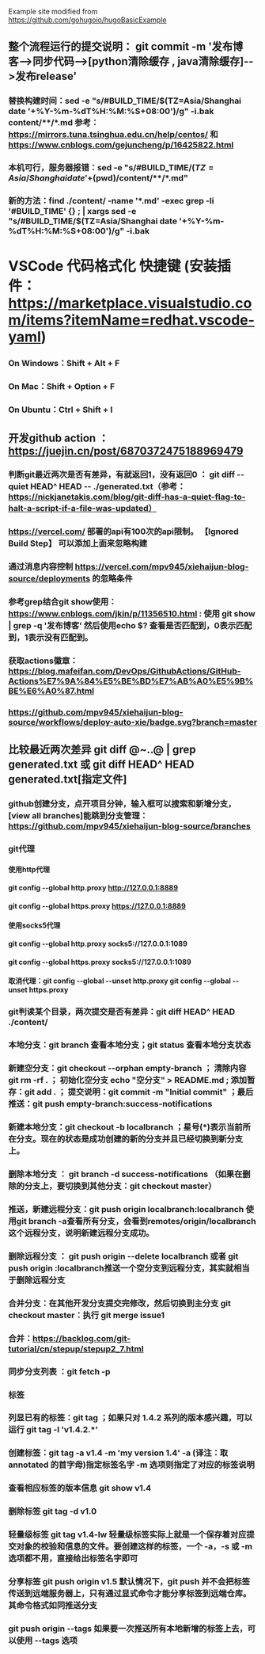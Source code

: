 Example site modified from https://github.com/gohugoio/hugoBasicExample
## 整个流程运行的提交说明： git commit -m '发布博客-->同步代码-->[python清除缓存 , java清除缓存]-->发布release'

### 替换构建时间：sed -e "s/#BUILD_TIME/$(TZ=Asia/Shanghai date '+%Y-%m-%dT%H:%M:%S+08:00')/g" -i.bak  content/**/*.md  参考：https://mirrors.tuna.tsinghua.edu.cn/help/centos/ 和 https://www.cnblogs.com/gejuncheng/p/16425822.html
### 本机可行，服务器报错：sed -e "s/#BUILD_TIME/$(TZ=Asia/Shanghai date '+%Y-%m-%dT%H:%M:%S+08:00')/g" -i.bak "$(pwd)/content/**/*.md"
### 新的方法：find ./content/ -name '*.md' -exec grep -li '#BUILD_TIME' {} \; | xargs sed -e "s/#BUILD_TIME/$(TZ=Asia/Shanghai date '+%Y-%m-%dT%H:%M:%S+08:00')/g" -i.bak 


# VSCode 代码格式化 快捷键 (安装插件：https://marketplace.visualstudio.com/items?itemName=redhat.vscode-yaml)
### On Windows：Shift + Alt + F
### On Mac：Shift + Option + F
### On Ubuntu：Ctrl + Shift + I

## 开发github action ： https://juejin.cn/post/6870372475188969479

### 判断git最近两次是否有差异，有就返回1，没有返回0 ： git diff --quiet HEAD^ HEAD -- ./generated.txt（参考：https://nickjanetakis.com/blog/git-diff-has-a-quiet-flag-to-halt-a-script-if-a-file-was-updated）
### https://vercel.com/ 部署的api有100次的api限制。 【Ignored Build Step】 可以添加上面来忽略构建
### 通过消息内容控制 https://vercel.com/mpv945/xiehaijun-blog-source/deployments 的忽略条件
### 参考grep结合git show使用： https://www.cnblogs.com/jkin/p/11356510.html  : 使用 git show | grep -q '发布博客' 然后使用echo $? 查看是否匹配到，0表示匹配到，1表示没有匹配到。

### 获取actions徽章：https://blog.mafeifan.com/DevOps/GithubActions/GitHub-Actions%E7%9A%84%E5%BE%BD%E7%AB%A0%E5%9B%BE%E6%A0%87.html
### https://github.com/mpv945/xiehaijun-blog-source/workflows/deploy-auto-xie/badge.svg?branch=master

## 比较最近两次差异 git diff @~..@ | grep generated.txt 或 git diff HEAD^ HEAD generated.txt[指定文件]
### github创建分支，点开项目分钟，输入框可以搜索和新增分支，[view all branches]能跳到分支管理：https://github.com/mpv945/xiehaijun-blog-source/branches
### git代理
#### 使用http代理 
#### git config --global http.proxy http://127.0.0.1:8889
#### git config --global https.proxy https://127.0.0.1:8889
#### 使用socks5代理
#### git config --global http.proxy socks5://127.0.0.1:1089
#### git config --global https.proxy socks5://127.0.0.1:1089
#### 取消代理：git config --global --unset http.proxy git config --global --unset https.proxy

### git判读某个目录，两次提交是否有差异：git diff HEAD^ HEAD ./content/
### 本地分支：git branch 查看本地分支；git status 查看本地分支状态
### 新建空分支：git checkout --orphan empty-branch ； 清除内容 git rm -rf . ； 初始化空分支 echo "空分支" > README.md ; 添加暂存：git add . ； 提交说明：git commit -m "Initial commit" ；最后推送：git push empty-branch:success-notifications 
### 新建本地分支：git checkout -b localbranch ；星号(*)表示当前所在分支。现在的状态是成功创建的新的分支并且已经切换到新分支上。
### 删除本地分支 ： git branch -d success-notifications （如果在删除的分支上，要切换到其他分支：git checkout master）

### 推送，新建远程分支：git push origin localbranch:localbranch 使用git branch -a查看所有分支，会看到remotes/origin/localbranch这个远程分支，说明新建远程分支成功。
### 删除远程分支 ： git push origin --delete localbranch 或者 git push origin :localbranch推送一个空分支到远程分支，其实就相当于删除远程分支

### 合并分支：在其他开发分支提交完修改，然后切换到主分支 git checkout master：执行 git merge issue1
### 合并：https://backlog.com/git-tutorial/cn/stepup/stepup2_7.html
### 同步分支列表 ：git fetch -p

### 标签
### 列显已有的标签：git tag ；如果只对 1.4.2 系列的版本感兴趣，可以运行 git tag -l 'v1.4.2.*'
### 创建标签：git tag -a v1.4 -m 'my version 1.4' -a (译注：取 annotated 的首字母)指定标签名字  -m 选项则指定了对应的标签说明
### 查看相应标签的版本信息 git show v1.4
### 删除标签 git tag -d v1.0
### 轻量级标签 git tag v1.4-lw  轻量级标签实际上就是一个保存着对应提交对象的校验和信息的文件。要创建这样的标签，一个 -a，-s 或 -m 选项都不用，直接给出标签名字即可
### 分享标签 git push origin v1.5 默认情况下，git push 并不会把标签传送到远端服务器上，只有通过显式命令才能分享标签到远端仓库。其命令格式如同推送分支
### git push origin --tags  如果要一次推送所有本地新增的标签上去，可以使用 --tags 选项


